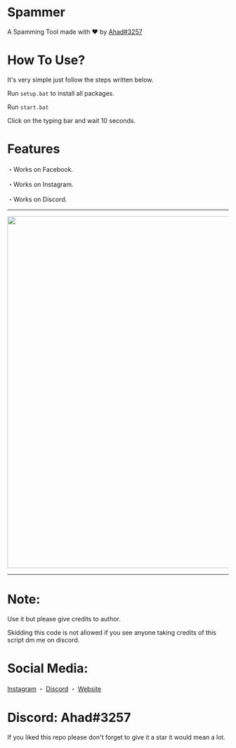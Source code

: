 # Spammer
A Spamming Tool made with ♥ by [Ahad#3257](https://www.itscruel.cf)

# How To Use?
It's very simple just follow the steps written below.

Run `setup.bat` to install all packages.

Run `start.bat`

Click on the typing bar and wait 10 seconds.

# Features
・Works on Facebook.

・Works on Instagram.

・Works on Discord.
***

<p align="center"><img width="800px" src="https://cdn.discordapp.com/attachments/839459516926918688/984201831464960091/ezgif.com-gif-maker.gif"/></p>

***
# Note:
Use it but please give credits to author.

Skidding this code is not allowed if you see anyone taking credits of this script dm me on discord.

# Social Media:
[Instagram](https://www.instagram.com/ahadnoor._) ・
[Discord](https://discord.gg/Ncsc5pRNgf) ・
[Website](https://www.itscruel.cf/) 

# Discord: Ahad#3257
If you liked this repo please don't forget to give it a star it would mean a lot.

